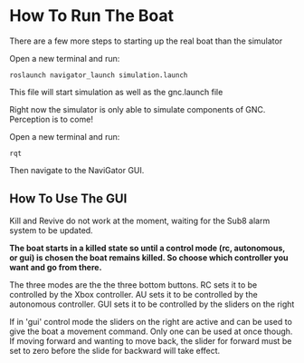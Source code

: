 # **How To Run The Boat**

There are a few more steps to starting up the real boat than the simulator

Open a new terminal and run:

    roslaunch navigator_launch simulation.launch

This file will start simulation as well as the gnc.launch file

Right now the simulator is only able to simulate components of GNC. Perception is to come!

Open a new terminal and run:

    rqt

Then navigate to the NaviGator GUI.  

## How To Use The GUI

Kill and Revive do not work at the moment, waiting for the Sub8 alarm system to be updated. 

**The boat starts in a killed state so until a control mode (rc, autonomous, or gui) is chosen the boat remains killed. So choose which controller you want and go from there.** 

The three modes are the the three bottom buttons. RC sets it to be controlled by the Xbox controller. AU sets it to be controlled by the autonomous controller.  GUI sets it to be controlled by the sliders on the right

If in 'gui' control mode the sliders on the right are active and can be used to give the boat a movement command. Only one can be used at once though. If moving forward and wanting to move back, the slider for forward must be set to zero before the slide for backward will take effect. 